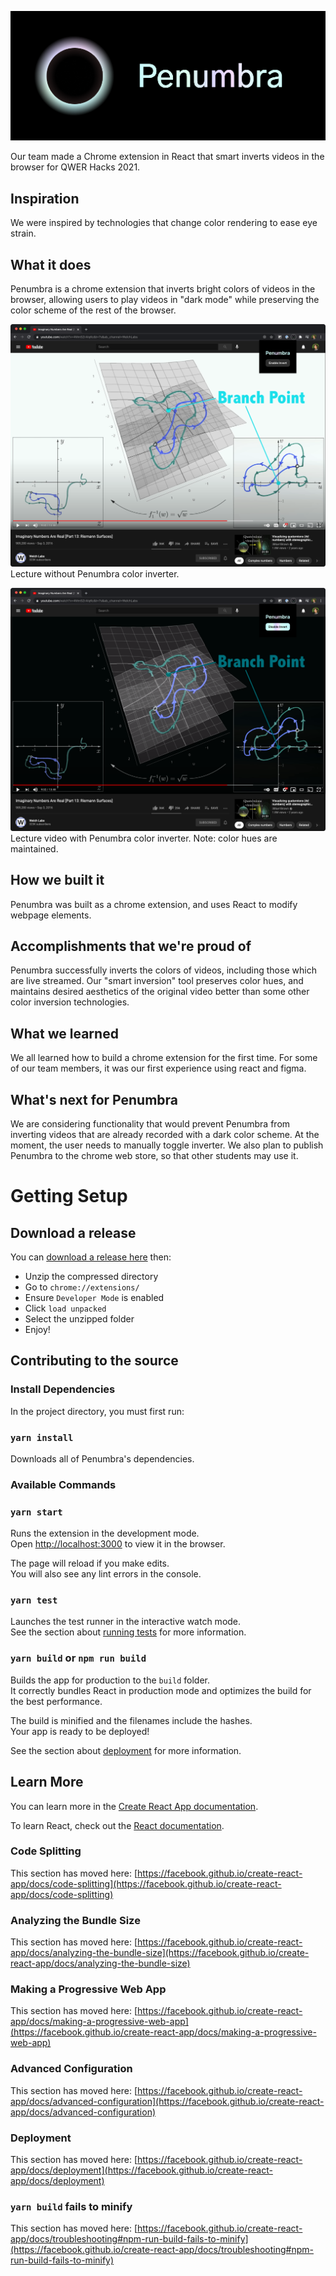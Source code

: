 ![Penumbra](./images/logo.png)

Our team made a Chrome extension in React that smart inverts videos in the browser for QWER Hacks 2021. 

## Inspiration
We were inspired by technologies that change color rendering to ease eye strain.

## What it does
Penumbra is a chrome extension that inverts bright colors of videos in the browser, allowing users to play videos in "dark mode" while preserving the color scheme of the rest of the browser.

![](./images/disabled.png)
Lecture without Penumbra color inverter.

![](./images/enabled.png)
Lecture video with Penumbra color inverter. Note: color hues are maintained.
## How we built it
Penumbra was built as a chrome extension, and uses React to modify webpage elements.

## Accomplishments that we're proud of
Penumbra successfully inverts the colors of videos, including those which are live streamed.  Our "smart inversion" tool preserves color hues, and maintains desired aesthetics of the original video better than some other color inversion technologies.

## What we learned
We all learned how to build a chrome extension for the first time.  For some of our team members, it was our first experience using react and figma.

## What's next for Penumbra
We are considering functionality that would prevent Penumbra from inverting videos that are already recorded with a dark color scheme.  At the moment, the user needs to manually toggle inverter.  We also plan to publish Penumbra to the chrome web store, so that other students may use it.


# Getting Setup

## Download a release

You can [download a release here](https://github.com/vincentspitale/Penumbra/releases) then:

* Unzip the compressed directory
* Go to `chrome://extensions/`
* Ensure `Developer Mode` is enabled
* Click `load unpacked`
* Select the unzipped folder
* Enjoy!

## Contributing to the source

### Install Dependencies 
In the project directory, you must first run:

### `yarn install`
Downloads all of Penumbra's dependencies.
### Available Commands

### `yarn start`

Runs the extension in the development mode.\
Open [http://localhost:3000](http://localhost:3000) to view it in the browser.

The page will reload if you make edits.\
You will also see any lint errors in the console.

### `yarn test`

Launches the test runner in the interactive watch mode.\
See the section about [running tests](https://facebook.github.io/create-react-app/docs/running-tests) for more information.

### `yarn build` or `npm run build`

Builds the app for production to the `build` folder.\
It correctly bundles React in production mode and optimizes the build for the best performance.

The build is minified and the filenames include the hashes.\
Your app is ready to be deployed!

See the section about [deployment](https://facebook.github.io/create-react-app/docs/deployment) for more information.


## Learn More

You can learn more in the [Create React App documentation](https://facebook.github.io/create-react-app/docs/getting-started).

To learn React, check out the [React documentation](https://reactjs.org/).

### Code Splitting

This section has moved here: [https://facebook.github.io/create-react-app/docs/code-splitting](https://facebook.github.io/create-react-app/docs/code-splitting)

### Analyzing the Bundle Size

This section has moved here: [https://facebook.github.io/create-react-app/docs/analyzing-the-bundle-size](https://facebook.github.io/create-react-app/docs/analyzing-the-bundle-size)

### Making a Progressive Web App

This section has moved here: [https://facebook.github.io/create-react-app/docs/making-a-progressive-web-app](https://facebook.github.io/create-react-app/docs/making-a-progressive-web-app)

### Advanced Configuration

This section has moved here: [https://facebook.github.io/create-react-app/docs/advanced-configuration](https://facebook.github.io/create-react-app/docs/advanced-configuration)

### Deployment

This section has moved here: [https://facebook.github.io/create-react-app/docs/deployment](https://facebook.github.io/create-react-app/docs/deployment)

### `yarn build` fails to minify

This section has moved here: [https://facebook.github.io/create-react-app/docs/troubleshooting#npm-run-build-fails-to-minify](https://facebook.github.io/create-react-app/docs/troubleshooting#npm-run-build-fails-to-minify)
